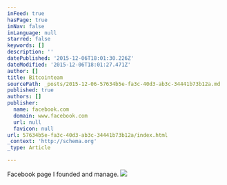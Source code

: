 ```yaml
---
inFeed: true
hasPage: true
inNav: false
inLanguage: null
starred: false
keywords: []
description: ''
datePublished: '2015-12-06T18:01:30.226Z'
dateModified: '2015-12-06T18:01:27.471Z'
author: []
title: Bitcointeam
sourcePath: _posts/2015-12-06-57634b5e-fa3c-40d3-ab3c-34441b73b12a.md
published: true
authors: []
publisher:
  name: facebook.com
  domain: www.facebook.com
  url: null
  favicon: null
url: 57634b5e-fa3c-40d3-ab3c-34441b73b12a/index.html
_context: 'http://schema.org'
_type: Article

---
```

Facebook page I founded and manage.
![](https://scontent-arn2-1.xx.fbcdn.net/hphotos-xfl1/v/t1.0-9/10574322_712983492071936_7427824387272924196_n.jpg?oh=28243846de18912c81ad5f85d334500a&oe=571F3CF4)